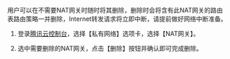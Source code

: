 用户可以在不需要NAT网关时随时将其删除，删除时会将含有此NAT网关的路由表路由策略一并删除，Internet转发请求将立即中断，请提前做好网络中断准备。

1) 登录[腾讯云控制台](https://console.qcloud.com/)，选择【私有网络】选项卡，选择【NAT网关】。

2) 选中需要删除的NAT网关，点击【删除】按钮并确认即可完成删除。